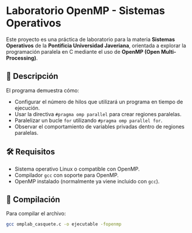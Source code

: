# Laboratorio OpenMP - Sistemas Operativos

Este proyecto es una práctica de laboratorio para la materia **Sistemas Operativos** de la **Pontificia Universidad Javeriana**, orientada a explorar la programación paralela en C mediante el uso de **OpenMP (Open Multi-Processing)**.

## 📌 Descripción

El programa demuestra cómo:

- Configurar el número de hilos que utilizará un programa en tiempo de ejecución.
- Usar la directiva `#pragma omp parallel` para crear regiones paralelas.
- Paralelizar un bucle `for` utilizando `#pragma omp parallel for`.
- Observar el comportamiento de variables privadas dentro de regiones paralelas.

## 🛠️ Requisitos

- Sistema operativo Linux o compatible con OpenMP.
- Compilador `gcc` con soporte para OpenMP.
- OpenMP instalado (normalmente ya viene incluido con `gcc`).

## 🔧 Compilación

Para compilar el archivo:

```bash
gcc omplab_casquete.c -o ejecutable -fopenmp
